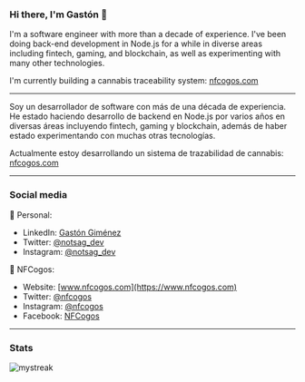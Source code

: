 ### Hi there, I'm Gastón 👋

I'm a software engineer with more than a decade of experience. I've been doing back-end development in Node.js for a while in diverse areas including fintech, gaming, and blockchain, as well as experimenting with many other technologies.

I'm currently building a cannabis traceability system: [nfcogos.com](https://www.nfcogos.com)

---

Soy un desarrollador de software con más de una década de experiencia. He estado haciendo desarrollo de backend en Node.js por varios años en diversas áreas incluyendo fintech, gaming y blockchain, además de haber estado experimentando con muchas otras tecnologías.

Actualmente estoy desarrollando un sistema de trazabilidad de cannabis: [nfcogos.com](https://www.nfcogos.com)

---

### Social media

🪪 Personal:
- LinkedIn: [Gastón Giménez](https://www.linkedin.com/in/gaston-gimenez-medina/)
- Twitter: [@notsag_dev](https://www.twitter.com/notsag_dev)
- Instagram: [@notsag_dev](https://www.instagram.com/notsag_dev)

🌱 NFCogos:
- Website: [www.nfcogos.com](https://www.nfcogos.com)
- Twitter: [@nfcogos](https://www.twitter.com/nfcogos)
- Instagram: [@nfcogos](https://www.instagram.com/nfcogos)
- Facebook: [NFCogos](https://www.facebook.com/profile.php?id=100088843527809)

---
### Stats

<img src="https://github-readme-streak-stats.herokuapp.com/?user=notsag-dev&theme=tokyonight" alt="mystreak"/>

